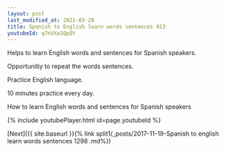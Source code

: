 ```yaml
---
layout: post
last_modified_at: 2021-03-29
title: Spanish to English learn words sentences 913 
youtubeId: q7nVXa1QpOY
---
```

 
 
Helps to learn English words and sentences for Spanish speakers.

Opportunitiy to repeat the words sentences. 

Practice English language. 
 
10 minutes practice every day. 
 
How to learn English words and sentences for Spanish speakers 
 
{% include youtubePlayer.html id=page.youtubeId %}
 
 
[Next]({{ site.baseurl }}{% link  split1/_posts/2017-11-19-Spanish to english learn words sentences 1298 .md%})
 
